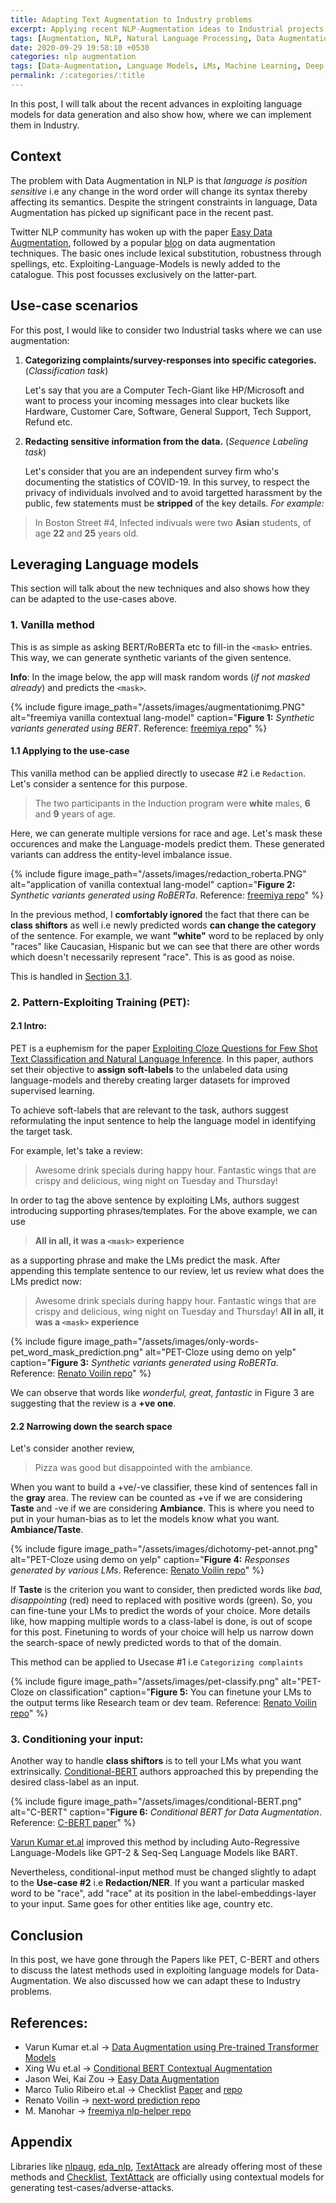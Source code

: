 ```yaml
---
title: Adapting Text Augmentation to Industry problems
excerpt: Applying recent NLP-Augmentation ideas to Industrial projects
tags: [Augmentation, NLP, Natural Language Processing, Data Augmentation]
date: 2020-09-29 19:58:10 +0530
categories: nlp augmentation
tags: [Data-Augmentation, Language Models, LMs, Machine Learning, Deep Learning, NLP]
permalink: /:categories/:title
---
```




In this post, I will talk about the recent advances in exploiting language models for data generation and also show how, where we can implement them in Industry.

## Context

The problem with Data Augmentation in NLP is that _language is position sensitive_ i.e any change in the word order will change its syntax thereby affecting its semantics. Despite the stringent constraints in language, Data Augmentation has picked up significant pace in the recent past.

Twitter NLP community has woken up with the paper [Easy Data Augmentation](https://arxiv.org/abs/1901.11196), followed by a popular [blog](https://amitness.com/2020/05/data-augmentation-for-nlp/) on data augmentation techniques. The basic ones include lexical substitution, robustness through spellings, etc. Exploiting-Language-Models is newly added to the catalogue. This post focusses exclusively on the latter-part.


## Use-case scenarios

For this post, I would like to consider two Industrial tasks where we can use augmentation:
1. __Categorizing complaints/survey-responses into specific categories.__ (_Classification task_)
    
    Let's say that you are a Computer Tech-Giant like HP/Microsoft and want to process your incoming messages into clear buckets like Hardware, Customer Care, Software, General Support, Tech Support, Refund etc.

2. __Redacting sensitive information from the data.__ (_Sequence Labeling task_)

    Let's consider that you are an independent survey firm who's documenting the statistics of COVID-19. In this survey, to respect the privacy of individuals involved and to avoid targetted harassment by the public, few statements must be __stripped__ of the key details. _For example:_
> In Boston Street #4, Infected indivuals were two __Asian__ students, of age __22__ and __25__ years old.

## Leveraging Language models

This section will talk about the new techniques and also shows how they can be adapted to the use-cases above.

### 1. Vanilla method
    
This is as simple as asking BERT/RoBERTa etc to fill-in the `<mask>` entries. This way, we can generate synthetic variants of the given sentence.

__Info__: In the image below, the app will mask random words (_if not masked already_) and predicts the `<mask>`.

{% include figure image_path="/assets/images/augmentationimg.PNG" alt="freemiya vanilla contextual lang-model" caption="__Figure 1:__ _Synthetic variants generated using BERT_. Reference: [freemiya repo](https://github.com/freemiya/nlp-helper/tree/master/augmentation_apps)" %}

#### 1.1 Applying to the use-case

This vanilla method can be applied directly to usecase #2 i.e `Redaction`. Let's consider a sentence for this purpose.

> The two participants in the Induction program were __white__ males, __6__ and __9__ years of age.

Here, we can generate multiple versions for race and age. Let's mask these occurences and make the Language-models predict them. These generated variants can address the entity-level imbalance issue. 

{% include figure image_path="/assets/images/redaction_roberta.PNG" alt="application of vanilla contextual lang-model" caption="__Figure 2:__ _Synthetic variants generated using RoBERTa_. Reference: [freemiya repo](https://github.com/freemiya/nlp-helper/tree/master/augmentation_apps)" %}

In the previous method, I __comfortably ignored__ the fact that there can be __class shiftors__ as well i.e newly predicted words __can change the category__ of the sentence. For example, we want __"white"__ word to be replaced by only "races" like Caucasian, Hispanic but we can see that there are other words which doesn't necessarily represent "race". This is as good as noise.

This is handled in [Section 3.1](http://localhost:4000/blogs/nlp/exploiting-contextual-models-for-data#3-conditioning-your-input).

### 2. Pattern-Exploiting Training (PET):

#### 2.1 Intro:

PET is a euphemism for the paper [Exploiting Cloze Questions for Few Shot Text Classification and Natural Language Inference](https://arxiv.org/abs/2001.07676). In this paper, authors set their objective to __assign soft-labels__ to the unlabeled data using language-models and thereby creating larger datasets for improved supervised learning.

To achieve soft-labels that are relevant to the task, authors suggest reformulating the input sentence to help the language model in identifying the target task.

For example, let's take a review:
> Awesome drink specials during happy hour.
Fantastic wings that are crispy and delicious,
wing night on Tuesday and Thursday!

In order to tag the above sentence by exploiting LMs, authors suggest introducing supporting phrases/templates. For the above example, we can use
> __All in all, it was a `<mask>` experience__

as a supporting phrase and make the LMs predict the mask. After appending this template sentence to our review, let us review what does the LMs predict now:
> Awesome drink specials during happy hour.
Fantastic wings that are crispy and delicious,
wing night on Tuesday and Thursday! __All in all, it was a `<mask>` experience__


{% include figure image_path="/assets/images/only-words-pet_word_mask_prediction.png" alt="PET-Cloze using demo on yelp" caption="__Figure 3:__ _Synthetic variants generated using RoBERTa_. Reference: [Renato Voilin repo](https://github.com/renatoviolin/next_word_prediction)" %}

We can observe that words like _wonderful, great, fantastic_ in Figure 3 are suggesting that the review is a __+ve one__.

#### 2.2 Narrowing down the search space

Let's consider another review,

> Pizza was good but disappointed with the ambiance.

When you want to build a +ve/-ve classifier, these kind of sentences fall in the __gray__ area. The review can be counted as +ve if we are considering __Taste__ and -ve if we are considering __Ambiance__. This is where you need to put in your human-bias as to let the models know what you want. __Ambiance/Taste__.

{% include figure image_path="/assets/images/dichotomy-pet-annot.png" alt="PET-Cloze using demo on yelp" caption="__Figure 4:__ _Responses generated by various LMs_. Reference: [Renato Voilin repo](https://github.com/renatoviolin/next_word_prediction)" %}

If __Taste__ is the criterion you want to consider, then predicted words like _bad, disappointing_ (red) need to replaced with positive words (green). So, you can fine-tune your LMs to predict the words of your choice. More details like, how mapping multiple words to a class-label is done, is out of scope for this post. Finetuning to words of your choice will help us narrow down the search-space of newly predicted words to that of the domain.

This method can be applied to Usecase #1 i.e `Categorizing complaints`

{% include figure image_path="/assets/images/pet-classify.png" alt="PET-Cloze on classification" caption="__Figure 5:__ You can finetune your LMs to the output terms like Research team or dev team. Reference: [Renato Voilin repo](https://github.com/renatoviolin/next_word_prediction)" %}

### 3. Conditioning your input:
Another way to handle __class shiftors__ is to tell your LMs what you want extrinsically. [Conditional-BERT](https://www.iccs-meeting.org/archive/iccs2019/papers/115390083.pdf) authors approached this by prepending the desired class-label as an input.

{% include figure image_path="/assets/images/conditional-BERT.png" alt="C-BERT" caption="__Figure 6:__ _Conditional BERT for Data Augmentation_. Reference: [C-BERT paper](https://www.iccs-meeting.org/archive/iccs2019/papers/115390083.pdf)" %}

[Varun Kumar et.al](https://arxiv.org/pdf/2003.02245.pdf) improved this method by including Auto-Regressive Language-Models like GPT-2 & Seq-Seq Language Models like BART. 

Nevertheless, conditional-input method must be changed slightly to adapt to the __Use-case #2__ i.e __Redaction/NER__. If you want a particular masked word to be "race", add "race" at its position in the label-embeddings-layer to your input. Same goes for other entities like age, country etc.

## Conclusion
In this post, we have gone through the Papers like PET, C-BERT and others to discuss the latest methods used in exploiting language models for Data-Augmentation. We also discussed how we can adapt these to Industry problems.

## References:
- Varun Kumar et.al -> [Data Augmentation using Pre-trained Transformer Models](https://arxiv.org/pdf/2003.02245.pdf)
- Xing Wu et.al -> [Conditional BERT Contextual Augmentation](https://www.iccs-meeting.org/archive/iccs2019/papers/115390083.pdf)
- Jason Wei, Kai Zou -> [Easy Data Augmentation](https://arxiv.org/abs/1901.11196)
- Marco Tulio Ribeiro et.al -> Checklist [Paper](http://homes.cs.washington.edu/~marcotcr/acl20_checklist.pdf) and [repo](https://github.com/marcotcr/checklist)
- Renato Voilin -> [next-word prediction repo](https://github.com/renatoviolin/next_word_prediction)
- M. Manohar -> [freemiya nlp-helper repo](https://github.com/freemiya/nlp-helper)


## Appendix

Libraries like [nlpaug](https://github.com/makcedward/nlpaug), [eda_nlp](https://github.com/jasonwei20/eda_nlp), [TextAttack](https://github.com/QData/TextAttack) are already offering most of these methods and [Checklist](https://github.com/marcotcr/checklist), [TextAttack](https://github.com/QData/TextAttack) are officially using contextual models for generating test-cases/adverse-attacks.